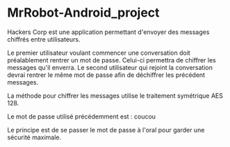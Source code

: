 # MrRobot-Android_project

Hackers Corp est une application permettant d'envoyer des messages chiffrés entre utilisateurs.

Le premier utilisateur voulant commencer une conversation doit préalablement rentrer un mot de passe.
Celui-ci permettra de chiffrer les messages qu'il enverra.
Le second utilisateur qui rejoint la conversation devrai rentrer le même mot de passe afin de déchiffrer les précédent messages.

La méthode pour chiffrer les messages utilise le traitement symétrique AES 128.

Le mot de passe utilisé précédemment est : coucou

Le principe est de se passer le mot de passe à l'oral pour garder une sécurité maximale.
